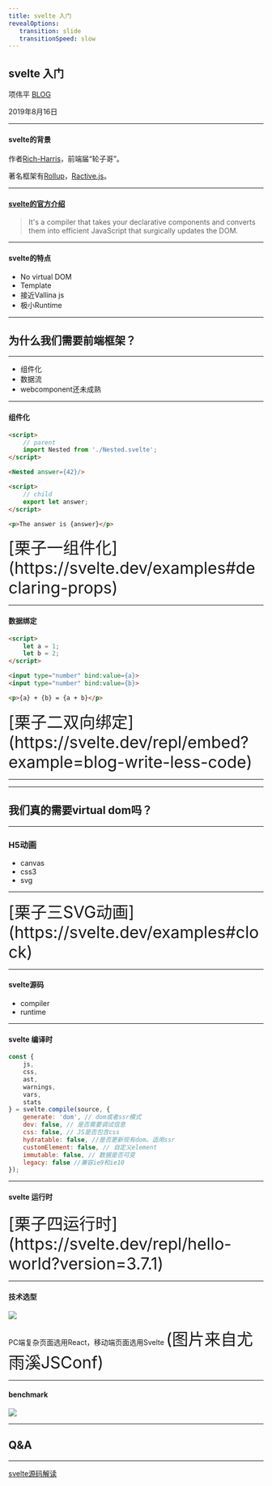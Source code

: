 ```yaml
---
title: svelte 入门
revealOptions: 
   transition: slide
   transitionSpeed: slow
---
```


## svelte 入门

项伟平 [BLOG](https://brandonxiang.vercel.app/)

2019年8月16日

----

#### svelte的背景

作者[Rich-Harris](https://github.com/Rich-Harris)，前端届“轮子哥”。

著名框架有[Rollup](https://github.com/rollup/rollup)，[Ractive.js](https://ractive.js.org/)。

----

#### [svelte的官方介绍](https://github.com/sveltejs/svelte)

> It's a compiler that takes your declarative components and converts them into efficient JavaScript that surgically updates the DOM.

----

#### svelte的特点

- No virtual DOM
- Template
- 接近Vallina js
- 极小Runtime

----

## 为什么我们需要前端框架？

----

- 组件化
- 数据流
- webcomponent还未成熟

----

#### 组件化

```html
<script>
    // parent
	import Nested from './Nested.svelte';
</script>

<Nested answer={42}/>
```

```html
<script>
    // child
	export let answer;
</script>

<p>The answer is {answer}</p>
```
<font size="6">
[栗子一组件化](https://svelte.dev/examples#declaring-props)
</font>

----

#### 数据绑定

```html
<script>
	let a = 1;
	let b = 2;
</script>

<input type="number" bind:value={a}>
<input type="number" bind:value={b}>

<p>{a} + {b} = {a + b}</p>
```

<font size="6">
[栗子二双向绑定](https://svelte.dev/repl/embed?example=blog-write-less-code)
</font>

----

<!-- .slide: data-background="white" data-background-image="https://keynote.vercel.app/assets/vueReact.png" data-background-size="contain" -->

----

## 我们真的需要virtual dom吗？

----

### H5动画

- canvas
- css3
- svg

----

<font size="6">
[栗子三SVG动画](https://svelte.dev/examples#clock)
</font>

----

#### svelte源码

- compiler
- runtime

----

#### svelte 编译时

```javascript
const {
	js,
	css,
	ast,
	warnings,
	vars,
	stats
} = svelte.compile(source, {
    generate: 'dom', // dom或者ssr模式
    dev: false, // 是否需要调试信息
    css: false, // JS是否包含css
    hydratable: false, //是否更新现有dom。适用ssr
    customElement: false, // 自定义element
    immutable: false, // 数据是否可变
    legacy: false //兼容ie9和ie10
});
```

----

#### svelte 运行时

<font size="6">
[栗子四运行时](https://svelte.dev/repl/hello-world?version=3.7.1)
</font>

----

#### 技术选型

![](https://user-gold-cdn.xitu.io/2019/8/4/16c5b1ea7164acdc?imageslim)

PC端复杂页面选用React，移动端页面选用Svelte
<font size="6">(图片来自尤雨溪JSConf)</font>

----

#### benchmark

![](https://keynote.vercel.app/assets/benchmark.png)

----

## Q&A


----

[svelte源码解读](https://mp.weixin.qq.com/s/nE7IRvaosnBqvFrkcNGDLA)




